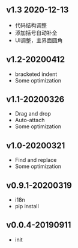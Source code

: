 ## v1.3 2020-12-13

- 代码结构调整
- 添加括号自动补全
- UI调整，主界面圆角

## v1.2-20200412

- bracketed indent
- Some optimization

## v1.1-20200326

- Drag and drop
- Auto-attach
- Some optimization

## v1.0-20200321

- Find and replace
- Some optimization

## v0.9.1-20200319

- i18n
- pip install

## v0.0.4-20190911

- init